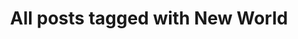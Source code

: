 ---
layout: tag
title: "All posts tagged with New World"
permalink: /weblog/tags/new-world/
taxonomy: New World
---